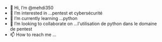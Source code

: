 - 👋 Hi, I’m @mehdi350
- 👀 I’m interested in ...pentest et  cybersécurité
- 🌱 I’m currently learning ...python
- 💞️ I’m looking to collaborate on ...l'utilisation de python dans le domaine de pentest
- 📫 How to reach me ...

<!---
mehdi350/mehdi350 is a ✨ special ✨ repository because its `README.md` (this file) appears on your GitHub profile.
You can click the Preview link to take a look at your changes.
--->
